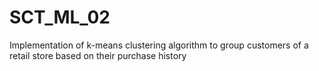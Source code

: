 # SCT_ML_02
Implementation of k-means clustering algorithm to group customers of a retail store based on their purchase history
